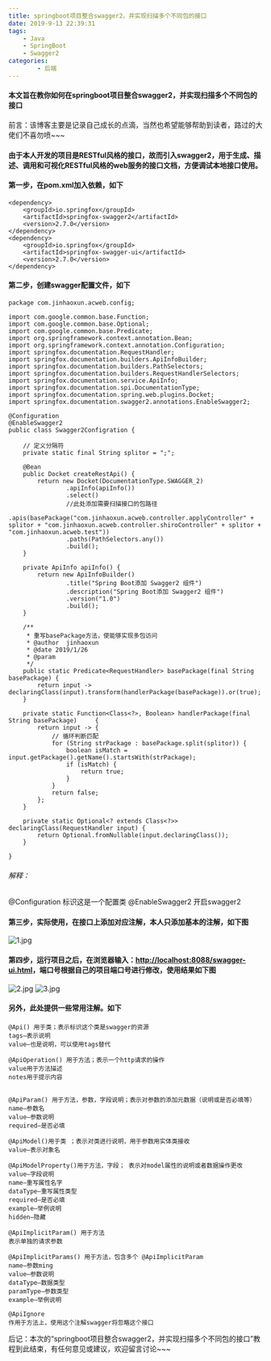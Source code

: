 ```yaml
---
title: springboot项目整合swagger2，并实现扫描多个不同包的接口
date: 2019-9-13 22:39:31
tags:
    - Java
    - SpringBoot
    - Swagger2
categories:
        - 后端
---
```

#### 本文旨在教你如何在springboot项目整合swagger2，并实现扫描多个不同包的接口

前言：该博客主要是记录自己成长的点滴，当然也希望能够帮助到读者，路过的大佬们不喜勿喷~~~
<!-- more -->
#### 由于本人开发的项目是RESTful风格的接口，故而引入swagger2，用于生成、描述、调用和可视化RESTful风格的web服务的接口文档，方便调试本地接口使用。

#### 第一步，在pom.xml加入依赖，如下

```
<dependency>
    <groupId>io.springfox</groupId>
    <artifactId>springfox-swagger2</artifactId>
    <version>2.7.0</version>
</dependency>
<dependency>
    <groupId>io.springfox</groupId>
    <artifactId>springfox-swagger-ui</artifactId>
    <version>2.7.0</version>
</dependency>
```

#### 第二步，创建swagger配置文件，如下

```
package com.jinhaoxun.acweb.config;

import com.google.common.base.Function;
import com.google.common.base.Optional;
import com.google.common.base.Predicate;
import org.springframework.context.annotation.Bean;
import org.springframework.context.annotation.Configuration;
import springfox.documentation.RequestHandler;
import springfox.documentation.builders.ApiInfoBuilder;
import springfox.documentation.builders.PathSelectors;
import springfox.documentation.builders.RequestHandlerSelectors;
import springfox.documentation.service.ApiInfo;
import springfox.documentation.spi.DocumentationType;
import springfox.documentation.spring.web.plugins.Docket;
import springfox.documentation.swagger2.annotations.EnableSwagger2;

@Configuration
@EnableSwagger2
public class Swagger2Configration {

    // 定义分隔符
    private static final String splitor = ";";

    @Bean
    public Docket createRestApi() {
        return new Docket(DocumentationType.SWAGGER_2)
                .apiInfo(apiInfo())
                .select()
                //此处添加需要扫描接口的包路径
                .apis(basePackage("com.jinhaoxun.acweb.controller.applyController" + splitor + "com.jinhaoxun.acweb.controller.shiroController" + splitor + "com.jinhaoxun.acweb.test"))
                .paths(PathSelectors.any())
                .build();
    }

    private ApiInfo apiInfo() {
        return new ApiInfoBuilder()
                .title("Spring Boot添加 Swagger2 组件")
                .description("Spring Boot添加 Swagger2 组件")
                .version("1.0")
                .build();
    }

    /**
     * 重写basePackage方法，使能够实现多包访问
     * @author  jinhaoxun
     * @date 2019/1/26
     * @param
     */
    public static Predicate<RequestHandler> basePackage(final String basePackage) {
        return input -> declaringClass(input).transform(handlerPackage(basePackage)).or(true);
    }

    private static Function<Class<?>, Boolean> handlerPackage(final String basePackage)     {
        return input -> {
            // 循环判断匹配
            for (String strPackage : basePackage.split(splitor)) {
                boolean isMatch = input.getPackage().getName().startsWith(strPackage);
                if (isMatch) {
                    return true;
                }
            }
            return false;
        };
    }

    private static Optional<? extends Class<?>> declaringClass(RequestHandler input) {
        return Optional.fromNullable(input.declaringClass());
    }

}

```
###### 解释：
@Configuration  标识这是一个配置类
@EnableSwagger2  开启swagger2

#### 第三步，实际使用，在接口上添加对应注解，本人只添加基本的注解，如下图
![1.jpg](https://upload-images.jianshu.io/upload_images/16847375-88bdb5b8e2d14396.jpg?imageMogr2/auto-orient/strip%7CimageView2/2/w/1240)


#### 第四步，运行项目之后，在浏览器输入：[http://localhost:8088/swagger-ui.html](http://localhost:8080/swagger-ui.html)，端口号根据自己的项目端口号进行修改，使用结果如下图
![2.jpg](https://upload-images.jianshu.io/upload_images/16847375-4829a71a41dd77ef.jpg?imageMogr2/auto-orient/strip%7CimageView2/2/w/1240)
![3.jpg](https://upload-images.jianshu.io/upload_images/16847375-068ee30764d0ae94.jpg?imageMogr2/auto-orient/strip%7CimageView2/2/w/1240)



#### 另外，此处提供一些常用注解。如下

```
@Api() 用于类；表示标识这个类是swagger的资源 
tags–表示说明 
value–也是说明，可以使用tags替代 

@ApiOperation() 用于方法；表示一个http请求的操作 
value用于方法描述 
notes用于提示内容 


@ApiParam() 用于方法，参数，字段说明；表示对参数的添加元数据（说明或是否必填等） 
name–参数名 
value–参数说明 
required–是否必填

@ApiModel()用于类 ；表示对类进行说明，用于参数用实体类接收 
value–表示对象名 

@ApiModelProperty()用于方法，字段； 表示对model属性的说明或者数据操作更改 
value–字段说明 
name–重写属性名字 
dataType–重写属性类型 
required–是否必填 
example–举例说明 
hidden–隐藏

@ApiImplicitParam() 用于方法 
表示单独的请求参数

@ApiImplicitParams() 用于方法，包含多个 @ApiImplicitParam 
name–参数ming 
value–参数说明 
dataType–数据类型 
paramType–参数类型 
example–举例说明

@ApiIgnore
作用于方法上，使用这个注解swagger将忽略这个接口
```

后记：本次的“springboot项目整合swagger2，并实现扫描多个不同包的接口”教程到此结束，有任何意见或建议，欢迎留言讨论~~~
